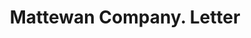 ---
doi: 10.7916/D8MD0B0W
date_other: '1887'
date_other_textual: '1887'
form: correspondence
genre:
- Letters (correspondence)
name:
- Mattewan Company
object_in_context_url: https://biggert.cul.columbia.edu/items/view/ave_biggert_00489
subject_hierarchical_geographic:
- Mattewan, Massachusetts, United States
subject_name:
- Mattewan Company
title: Mattewan Company. Letter
sort_title: Mattewan Company. Letter
call_number: ave_biggert_00489
coordinates:
- 41.50416666666667,-73.96555555555555
pid: ave_biggert_00489
identifiers: ave_biggert_00489
thumbnail: https://derivativo-1.library.columbia.edu/iiif/2/ldpd:343774/full/!256,256/0/native.jpg
permalink: /biggert/ave_biggert_00489/
layout: iiif-image-page
---